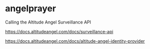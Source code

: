 # angelprayer
Calling the Altitude Angel Surveillance API

https://docs.altitudeangel.com/docs/surveillance-api

https://docs.altitudeangel.com/docs/altitude-angel-identity-provider

